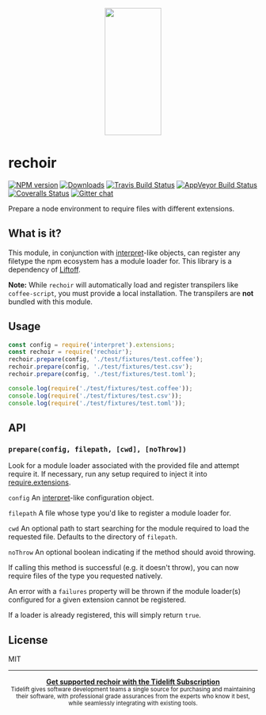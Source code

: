<p align="center">
  <a href="http://gulpjs.com">
    <img height="257" width="114" src="https://raw.githubusercontent.com/gulpjs/artwork/master/gulp-2x.png">
  </a>
</p>

# rechoir

[![NPM version][npm-image]][npm-url] [![Downloads][downloads-image]][npm-url] [![Travis Build Status][travis-image]][travis-url] [![AppVeyor Build Status][appveyor-image]][appveyor-url] [![Coveralls Status][coveralls-image]][coveralls-url] [![Gitter chat][gitter-image]][gitter-url]

Prepare a node environment to require files with different extensions.

## What is it?

This module, in conjunction with [interpret]-like objects, can register any filetype the npm ecosystem has a module loader for. This library is a dependency of [Liftoff].

**Note:** While `rechoir` will automatically load and register transpilers like `coffee-script`, you must provide a local installation. The transpilers are **not** bundled with this module.

## Usage

```js
const config = require('interpret').extensions;
const rechoir = require('rechoir');
rechoir.prepare(config, './test/fixtures/test.coffee');
rechoir.prepare(config, './test/fixtures/test.csv');
rechoir.prepare(config, './test/fixtures/test.toml');

console.log(require('./test/fixtures/test.coffee'));
console.log(require('./test/fixtures/test.csv'));
console.log(require('./test/fixtures/test.toml'));
```

## API

### `prepare(config, filepath, [cwd], [noThrow])`

Look for a module loader associated with the provided file and attempt require it.  If necessary, run any setup required to inject it into [require.extensions](http://nodejs.org/api/globals.html#globals_require_extensions).

`config` An [interpret]-like configuration object.

`filepath` A file whose type you'd like to register a module loader for.

`cwd` An optional path to start searching for the module required to load the requested file.  Defaults to the directory of `filepath`.

`noThrow` An optional boolean indicating if the method should avoid throwing.

If calling this method is successful (e.g. it doesn't throw), you can now require files of the type you requested natively.

An error with a `failures` property will be thrown if the module loader(s) configured for a given extension cannot be registered.

If a loader is already registered, this will simply return `true`.

## License

MIT

[interpret]: http://github.com/gulpjs/interpret
[Liftoff]: http://github.com/gulpjs/liftoff

[downloads-image]: http://img.shields.io/npm/dm/rechoir.svg
[npm-url]: https://www.npmjs.com/package/rechoir
[npm-image]: http://img.shields.io/npm/v/rechoir.svg

[travis-url]: https://travis-ci.org/gulpjs/rechoir
[travis-image]: http://img.shields.io/travis/gulpjs/rechoir.svg?label=travis-ci

[appveyor-url]: https://ci.appveyor.com/project/gulpjs/rechoir
[appveyor-image]: https://img.shields.io/appveyor/ci/gulpjs/rechoir.svg?label=appveyor

[coveralls-url]: https://coveralls.io/r/gulpjs/rechoir
[coveralls-image]: http://img.shields.io/coveralls/gulpjs/rechoir/master.svg

[gitter-url]: https://gitter.im/gulpjs/gulp
[gitter-image]: https://badges.gitter.im/gulpjs/gulp.svg

---

<div align="center">
  <b><a href="https://tidelift.com/subscription/pkg/npm-rechoir?utm_source=npm-rechoir&utm_medium=referral&utm_campaign=readme">Get supported rechoir with the Tidelift Subscription</a></b>
  <br>
  <sub>Tidelift gives software development teams a single source for purchasing and maintaining their software, with professional grade assurances from the experts who know it best, while seamlessly integrating with existing tools.</sub>
</div>
